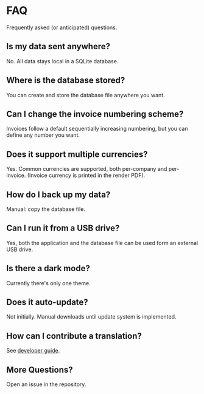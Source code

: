 # FAQ

Frequently asked (or anticipated) questions.

## Is my data sent anywhere?

No. All data stays local in a SQLite database.

## Where is the database stored?

You can create and store the database file anywhere you want.

## Can I change the invoice numbering scheme?

Invoices follow a default sequentially increasing numbering, but you can define any number you want.

## Does it support multiple currencies?

Yes. Common currencies are supported, both per-company and per-invoice. (Invoice currency is printed in the render PDF).

## How do I back up my data?

Manual: copy the database file.

## Can I run it from a USB drive?

Yes, both the application and the database file can be used form an external USB drive.

## Is there a dark mode?

Currently there's only one theme.

## Does it auto-update?

Not initially. Manual downloads until update system is implemented.

## How can I contribute a translation?

See [developer guide](developer-guide.md).

## More Questions?

Open an issue in the repository.

